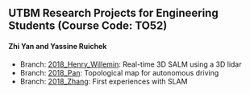 ## UTBM Research Projects for Engineering Students (Course Code: TO52)

#### Zhi Yan and Yassine Ruichek

* Branch: [2018_Henry_Willemin](https://github.com/epan-utbm/TO52/tree/2018_Henry_Willemin): Real-time 3D SALM using a 3D lidar
* Branch: [2018_Pan](https://github.com/epan-utbm/TO52/tree/2018_Pan): Topological map for autonomous driving
* Branch: [2018_Zhang](https://github.com/epan-utbm/TO52/tree/2018_Zhang): First experiences with SLAM
